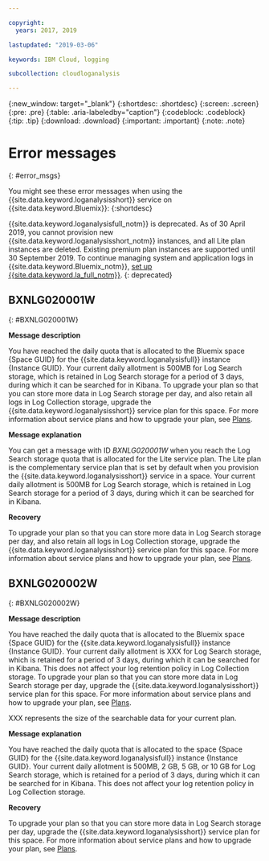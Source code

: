 ```yaml
---

copyright:
  years: 2017, 2019

lastupdated: "2019-03-06"

keywords: IBM Cloud, logging

subcollection: cloudloganalysis

---
```


{:new_window: target="_blank"}
{:shortdesc: .shortdesc}
{:screen: .screen}
{:pre: .pre}
{:table: .aria-labeledby="caption"}
{:codeblock: .codeblock}
{:tip: .tip}
{:download: .download}
{:important: .important}
{:note: .note}


# Error messages
{: #error_msgs}

You might see these error messages when using the {{site.data.keyword.loganalysisshort}} service on {{site.data.keyword.Bluemix}}:
{:shortdesc}

{{site.data.keyword.loganalysisfull_notm}} is deprecated. As of 30 April 2019, you cannot provision new {{site.data.keyword.loganalysisshort_notm}} instances, and all Lite plan instances are deleted. Existing premium plan instances are supported until 30 September 2019. To continue managing system and application logs in {{site.data.keyword.Bluemix_notm}}, [set up {{site.data.keyword.la_full_notm}}](/docs/services/Log-Analysis-with-LogDNA?topic=LogDNA-getting-started#getting-started).
{: deprecated}

## BXNLG020001W
{: #BXNLG020001W}

**Message description**

You have reached the daily quota that is allocated to the Bluemix space {Space GUID} for the {{site.data.keyword.loganalysisfull}} instance {Instance GUID}. Your current daily allotment is 500MB for Log Search storage, which is retained in Log Search storage for a period of 3 days, during which it can be searched for in Kibana. To upgrade your plan so that you can store more data in Log Search storage per day, and also retain all logs in Log Collection storage, upgrade the {{site.data.keyword.loganalysisshort}} service plan for this space. For more information about service plans and how to upgrade your plan, see [Plans](/docs/services/CloudLogAnalysis?topic=cloudloganalysis-log_analysis_ov#plans).


**Message explanation** 

You can get a message with ID *BXNLG020001W* when you reach the Log Search storage quota that is allocated for the Lite service plan. The Lite plan is the complementary service plan that is set by default when you provision the {{site.data.keyword.loganalysisshort}} service in a space. Your current daily allotment is 500MB for Log Search storage, which is retained in Log Search storage for a period of 3 days, during which it can be searched for in Kibana.

**Recovery**

To upgrade your plan so that you can store more data in Log Search storage per day, and also retain all logs in Log Collection storage, upgrade the {{site.data.keyword.loganalysisshort}} service plan for this space. For more information about service plans and how to upgrade your plan, see [Plans](/docs/services/CloudLogAnalysis?topic=cloudloganalysis-log_analysis_ov#plans).


## BXNLG020002W 
{: #BXNLG020002W}


**Message description**

You have reached the daily quota that is allocated to the Bluemix space {Space GUID} for the  {{site.data.keyword.loganalysisfull}} instance {Instance GUID}.  Your current daily allotment is XXX for Log Search storage, which is retained for a period of 3 days, during which it can be searched for in Kibana. This does not affect your log retention policy in Log Collection storage. To upgrade your plan so that you can store more data in Log Search storage per day, upgrade the {{site.data.keyword.loganalysisshort}} service plan for this space. For more information about service plans and how to upgrade your plan, see [Plans](/docs/services/CloudLogAnalysis?topic=cloudloganalysis-log_analysis_ov#plans).

XXX represents the size of the searchable data for your current plan.

**Message explanation** 

You have reached the daily quota that is allocated to the space {Space GUID} for the {{site.data.keyword.loganalysisfull}} instance {Instance GUID}.  Your current daily allotment is 500MB, 2 GB, 5 GB, or 10 GB for Log Search storage, which is retained for a period of 3 days, during which it can be searched for in Kibana. This does not affect your log retention policy in Log Collection storage.

**Recovery**

To upgrade your plan so that you can store more data in Log Search storage per day, upgrade the {{site.data.keyword.loganalysisshort}} service plan for this space. For more information about service plans and how to upgrade your plan, see [Plans](/docs/services/CloudLogAnalysis?topic=cloudloganalysis-log_analysis_ov#plans).





